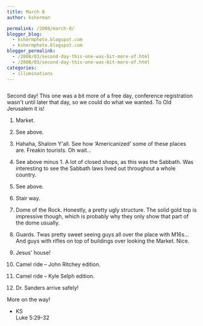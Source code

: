 ```yaml
---
title: March 8
author: ksherman

permalink: /2008/march-8/
blogger_blog:
  - kshermphoto.blogspot.com
  - kshermphoto.blogspot.com
blogger_permalink:
  - /2008/03/second-day-this-one-was-bit-more-of.html
  - /2008/03/second-day-this-one-was-bit-more-of.html
categories:
  - illuminations
---
```

<a href="http://2.bp.blogspot.com/_HTtVcKQt9f8/R-A014yMHPI/AAAAAAAAAKs/sY87X0wYAEU/s1600-h/March8-1.jpg"><img style="cursor: pointer;" src="http://2.bp.blogspot.com/_HTtVcKQt9f8/R-A014yMHPI/AAAAAAAAAKs/sY87X0wYAEU/s400/March8-1.jpg" alt="" id="BLOGGER_PHOTO_ID_5179197671856676082" border="0" /></a>  
<a href="http://2.bp.blogspot.com/_HTtVcKQt9f8/R-A014yMHQI/AAAAAAAAAK0/eky8y6anKIY/s1600-h/March8-2.jpg"><img style="cursor: pointer;" src="http://2.bp.blogspot.com/_HTtVcKQt9f8/R-A014yMHQI/AAAAAAAAAK0/eky8y6anKIY/s400/March8-2.jpg" alt="" id="BLOGGER_PHOTO_ID_5179197671856676098" border="0" /></a>  
<a href="http://3.bp.blogspot.com/_HTtVcKQt9f8/R-A0tIyMHKI/AAAAAAAAAKE/sEATjHOZBXM/s1600-h/March8-3.jpg"><img style="cursor: pointer;" src="http://3.bp.blogspot.com/_HTtVcKQt9f8/R-A0tIyMHKI/AAAAAAAAAKE/sEATjHOZBXM/s400/March8-3.jpg" alt="" id="BLOGGER_PHOTO_ID_5179197521532820642" border="0" /></a>  
<a href="http://4.bp.blogspot.com/_HTtVcKQt9f8/R-A0tYyMHLI/AAAAAAAAAKM/AZWWRb6SItM/s1600-h/March8-4.jpg"><img style="cursor: pointer;" src="http://4.bp.blogspot.com/_HTtVcKQt9f8/R-A0tYyMHLI/AAAAAAAAAKM/AZWWRb6SItM/s400/March8-4.jpg" alt="" id="BLOGGER_PHOTO_ID_5179197525827787954" border="0" /></a>  
<a href="http://1.bp.blogspot.com/_HTtVcKQt9f8/R-A0toyMHMI/AAAAAAAAAKU/pyhW0H8SgTc/s1600-h/March8-5.jpg"><img style="cursor: pointer;" src="http://1.bp.blogspot.com/_HTtVcKQt9f8/R-A0toyMHMI/AAAAAAAAAKU/pyhW0H8SgTc/s400/March8-5.jpg" alt="" id="BLOGGER_PHOTO_ID_5179197530122755266" border="0" /></a>  
<a href="http://2.bp.blogspot.com/_HTtVcKQt9f8/R-A0t4yMHNI/AAAAAAAAAKc/zG6h1FIhL74/s1600-h/March8-6.jpg"><img style="cursor: pointer;" src="http://2.bp.blogspot.com/_HTtVcKQt9f8/R-A0t4yMHNI/AAAAAAAAAKc/zG6h1FIhL74/s400/March8-6.jpg" alt="" id="BLOGGER_PHOTO_ID_5179197534417722578" border="0" /></a>  
<a href="http://3.bp.blogspot.com/_HTtVcKQt9f8/R-A0uIyMHOI/AAAAAAAAAKk/dFYKG9Cqbeg/s1600-h/March8-7.jpg"><img style="cursor: pointer;" src="http://3.bp.blogspot.com/_HTtVcKQt9f8/R-A0uIyMHOI/AAAAAAAAAKk/dFYKG9Cqbeg/s400/March8-7.jpg" alt="" id="BLOGGER_PHOTO_ID_5179197538712689890" border="0" /></a>  
<a href="http://1.bp.blogspot.com/_HTtVcKQt9f8/R-A0aoyMHFI/AAAAAAAAAJc/aG3M0gv-rtk/s1600-h/March8-8.jpg"><img style="cursor: pointer;" src="http://1.bp.blogspot.com/_HTtVcKQt9f8/R-A0aoyMHFI/AAAAAAAAAJc/aG3M0gv-rtk/s400/March8-8.jpg" alt="" id="BLOGGER_PHOTO_ID_5179197203705240658" border="0" /></a>  
<a href="http://3.bp.blogspot.com/_HTtVcKQt9f8/R-A0bIyMHGI/AAAAAAAAAJk/qSlJY_bXlIE/s1600-h/March8-9.jpg"><img style="cursor: pointer;" src="http://3.bp.blogspot.com/_HTtVcKQt9f8/R-A0bIyMHGI/AAAAAAAAAJk/qSlJY_bXlIE/s400/March8-9.jpg" alt="" id="BLOGGER_PHOTO_ID_5179197212295175266" border="0" /></a>  
<a href="http://3.bp.blogspot.com/_HTtVcKQt9f8/R-A0bIyMHHI/AAAAAAAAAJs/qH7QL3l1VZc/s1600-h/March8-10.jpg"><img style="cursor: pointer;" src="http://3.bp.blogspot.com/_HTtVcKQt9f8/R-A0bIyMHHI/AAAAAAAAAJs/qH7QL3l1VZc/s400/March8-10.jpg" alt="" id="BLOGGER_PHOTO_ID_5179197212295175282" border="0" /></a>  
<a href="http://4.bp.blogspot.com/_HTtVcKQt9f8/R-A0bYyMHII/AAAAAAAAAJ0/j9qGNSiO3Hw/s1600-h/March8-11.jpg"><img style="cursor: pointer;" src="http://4.bp.blogspot.com/_HTtVcKQt9f8/R-A0bYyMHII/AAAAAAAAAJ0/j9qGNSiO3Hw/s400/March8-11.jpg" alt="" id="BLOGGER_PHOTO_ID_5179197216590142594" border="0" /></a>  
<a href="http://1.bp.blogspot.com/_HTtVcKQt9f8/R-A0boyMHJI/AAAAAAAAAJ8/A8w-1w1ZPoE/s1600-h/March8-12.jpg"><img style="cursor: pointer;" src="http://1.bp.blogspot.com/_HTtVcKQt9f8/R-A0boyMHJI/AAAAAAAAAJ8/A8w-1w1ZPoE/s400/March8-12.jpg" alt="" id="BLOGGER_PHOTO_ID_5179197220885109906" border="0" /></a>

Second day! This one was a bit more of a free day, conference registration wasn't until later that day, so we could do what we wanted. To Old Jerusalem it is!

1) Market.

2) See above.

3) Hahaha, Shalom Y'all. See how &#8216;Americanized' some of these places are. Freakin tourists. Oh wait...

4) See above minus 1. A lot of closed shops, as this was the Sabbath. Was interesting to see the Sabbath laws lived out throughout a whole country.

5) See above.

6) Stair way.

7) Dome of the Rock. Honestly, a pretty ugly structure. The solid gold top is impressive though, which is probably why they only show that part of the dome usually.

8) Guards. Twas pretty sweet seeing guys all over the place with M16s... And guys with rifles on top of buildings over looking the Market. Nice.

9) Jesus' house!

10) Camel ride – John Ritchey edition.

11) Camel ride – Kyle Selph edition.

12) Dr. Sanders arrive safely!

More on the way!

- KS  
Luke 5:29-32